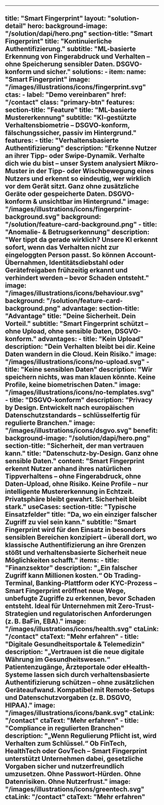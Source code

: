 
---
title: "Smart Fingerprint"
layout: "solution-detail"
hero:
  background-image: "/solution/dapi/hero.png"
  section-title: "Smart Fingerprint"
  title: "Kontinuierliche Authentifizierung."
  subtitle: "ML-basierte Erkennung von Fingerabdruck und Verhalten – ohne Speicherung sensibler Daten. DSGVO-konform und sicher."
  solutions:
    - item:
        name: "Smart Fingerprint"
        image: "/images/illustrations/icons/fingerprint.svg"
  ctas:
    - label: "Demo vereinbaren"
      href: "/contact"
      class: "primary-btn"
features:
  section-title: "Feature"
  title: "ML-basierte Mustererkennung"
  subtitle: "KI-gestützte Verhaltensbiometrie – DSGVO-konform, fälschungssicher, passiv im Hintergrund."
  features:
      - title: "Verhaltensbasierte Authentifizierung"
        description: "**Erkenne Nutzer an ihrer Tipp- oder Swipe-Dynamik**.  Verhalte dich wie du bist – unser System analysiert Mikro-Muster in der Tipp- oder Wischbewegung eines Nutzers und erkennt so eindeutig, **wer wirklich vor dem Gerät sitzt**. Ganz ohne zusätzliche Geräte oder gespeicherte Daten. DSGVO-konform & unsichtbar im Hintergrund."
        image: "/images/illustrations/icons/fingerprint-background.svg"
        background: "/solution/feature-card-background.png"
      - title: "Anomalie- & Betrugserkennung"
        description: "Wer tippt da gerade wirklich?
Unsere KI erkennt sofort, wenn das Verhalten nicht zur eingeloggten Person passt. So können **Account-Übernahmen, Identitätsdiebstahl oder Gerätefreigaben** frühzeitig erkannt und verhindert werden – bevor Schaden entsteht."
        image: "/images/illustrations/icons/behaviour.svg"
        background: "/solution/feature-card-background.png"
advantage:
  section-title: "Advantage"
  title: "Deine Sicherheit. Dein Vorteil."
  subtitle: "Smart Fingerprint schützt – ohne Upload, ohne sensible Daten, DSGVO-konform."
  advantages:
      - title: "Kein Upload"
        description: "Dein Verhalten bleibt bei dir.  Keine Daten wandern in die Cloud. Kein Risiko."
        image: "/images/illustrations/icons/no-upload.svg"
      - title: "Keine sensiblen Daten"
        description: "Wir speichern nichts, was man klauen könnte. Keine Profile, keine biometrischen Daten."
        image: "/images/illustrations/icons/no-templates.svg"
      - title: "DSGVO-konform"
        description: "Privacy by Design. Entwickelt nach europäischen Datenschutzstandards – schlüsselfertig für regulierte Branchen."
        image: "/images/illustrations/icons/dsgvo.svg"
benefit:
  background-image: "/solution/dapi/hero.png"
  section-title: "Sicherheit, der man vertrauen kann."
  title: "Datenschutz-by-Design. Ganz ohne sensible Daten."
  content: "Smart Fingerprint erkennt Nutzer anhand ihres natürlichen Tippverhaltens – **ohne Fingerabdruck, ohne Daten-Upload, ohne Risiko**. Keine Profile – nur intelligente Mustererkennung in Echtzeit. **Privatsphäre bleibt gewahrt. Sicherheit bleibt stark.**"
useCases:
  section-title: "Typische Einsatzfelder"
  title: "Da, wo ein einziger falscher Zugriff zu viel sein kann."
  subtitle: "Smart Fingerprint wird für den Einsatz in besonders sensiblen Bereichen konzipiert – überall dort, wo klassische Authentifizierung an ihre Grenzen stößt und verhaltensbasierte Sicherheit neue Möglichkeiten schafft."
  items:
    - title: "Finanzsektor"
      description: "**„Ein falscher Zugriff kann Millionen kosten.“**
Ob Trading-Terminal, Banking-Plattform oder KYC-Prozess – Smart Fingerprint eröffnet neue Wege, unbefugte Zugriffe zu erkennen, bevor Schaden entsteht.
Ideal für Unternehmen mit **Zero-Trust-Strategien** und regulatorischen Anforderungen (z. B. BaFin, EBA)."
      image: "/images/illustrations/icons/health.svg"
      ctaLink: "/contact"
      ctaText: "Mehr erfahren"
    - title: "Digitale Gesundheitsportale & Telemedizin"
      description: "**„Vertrauen ist die neue digitale Währung im Gesundheitswesen.“** Patientenzugänge, Ärzteportale oder eHealth-Systeme lassen sich durch verhaltensbasierte Authentifizierung schützen – ohne zusätzlichen Geräteaufwand.  Kompatibel mit **Remote-Setups und Datenschutzvorgaben** (z. B. DSGVO, HIPAA)."
      image: "/images/illustrations/icons/bank.svg"
      ctaLink: "/contact"
      ctaText: "Mehr erfahren"
    - title: "Compliance in regulierten Branchen"
      description: "**„Wenn Regulierung Pflicht ist, wird Verhalten zum Schlüssel.“** Ob FinTech, HealthTech oder GovTech – Smart Fingerprint unterstützt Unternehmen dabei, **gesetzliche Vorgaben sicher und nutzerfreundlich umzusetzen**. Ohne Passwort-Hürden. Ohne Datenrisiken. Ohne Nutzerfrust."
      image: "/images/illustrations/icons/greentech.svg"
      ctaLink: "/contact"
      ctaText: "Mehr erfahren"
---